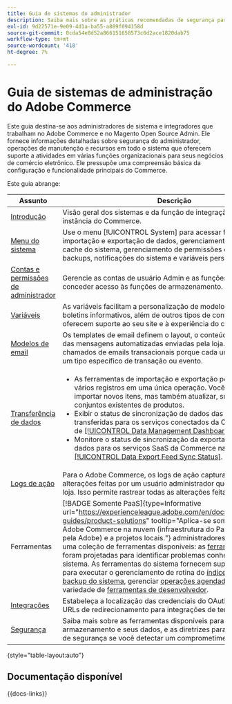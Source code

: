 ```yaml
---
title: Guia de sistemas do administrador
description: Saiba mais sobre as práticas recomendadas de segurança para proteger suas permissões de armazenamento e gerenciamento do Commerce e como importar e exportar dados, gerenciar integrações e extensões e cuidar da manutenção de rotina.
exl-id: 9d22571e-9e09-4d1a-ba55-a889f094158d
source-git-commit: 0cda54e8d52a866151658573c6d2ace1820dab75
workflow-type: tm+mt
source-wordcount: '418'
ht-degree: 7%

---
```


# Guia de sistemas de administração do Adobe Commerce

Este guia destina-se aos administradores de sistema e integradores que trabalham no Adobe Commerce e no Magento Open Source Admin. Ele fornece informações detalhadas sobre segurança do administrador, operações de manutenção e recursos em todo o sistema que oferecem suporte a atividades em várias funções organizacionais para seus negócios de comércio eletrônico. Ele pressupõe uma compreensão básica da configuração e funcionalidade principais do Commerce.

Este guia abrange:

| Assunto | Descrição |
| ------- | ----------- |
| [Introdução](introduction.md) | Visão geral dos sistemas e da função de integração em uma instância do Commerce. |
| [Menu do sistema](system-menu.md) | Use o menu [!UICONTROL System] para acessar ferramentas de importação e exportação de dados, gerenciamento de índice e cache do sistema, gerenciamento de permissões e conta de usuário, backups, notificações do sistema e variáveis personalizadas. |
| [Contas e permissões de administrador](permissions.md) | Gerencie as contas de usuário Admin e as funções usadas para conceder acesso às funções de armazenamento. |
| [Variáveis](variables-predefined.md) | As variáveis facilitam a personalização de modelos de email e de boletins informativos, além de outros tipos de conteúdo que oferecem suporte ao seu site e à experiência do cliente. |
| [Modelos de email](email-templates.md) | Os templates de email definem o layout, o conteúdo e a formatação das mensagens automatizadas enviadas pela loja. Eles são chamados de emails transacionais porque cada um está associado a um tipo específico de transação ou evento. |
| [Transferência de dados](data-transfer.md) | <ul><li>As ferramentas de importação e exportação permitem gerenciar vários registros em uma única operação. Você não pode apenas importar novos itens, mas também atualizar, substituir e excluir conjuntos existentes de produtos.</li><li>Exibir o status de sincronização de dados das entidades transferidas para os serviços conectados da Commerce a partir de [[!UICONTROL Data Management Dashboard]](data-dashboard.md).</li><li>Monitore o status de sincronização da exportação de feed de dados para os serviços SaaS da Commerce na página [[!UICONTROL Data Export Feed Sync Status]](data-feed-sync-status.md).</li></ul> |
| [Logs de ação](action-log.md) | Para o Adobe Commerce, os logs de ação capturam todas as alterações feitas por um usuário administrador que trabalha na sua loja. Isso permite rastrear todas as alterações feitas em sua loja. |
| Ferramentas | [!BADGE Somente PaaS]{type=Informative url="https://experienceleague.adobe.com/en/docs/commerce/user-guides/product-solutions" tooltip="Aplica-se somente a projetos do Adobe Commerce na nuvem (infraestrutura do PaaS gerenciada pela Adobe) e a projetos locais."} administradores do sistema têm uma coleção de ferramentas disponíveis: as [ferramentas de suporte](support.md) foram projetadas para identificar problemas conhecidos em seu sistema. As ferramentas do sistema fornecem suporte operacional para executar o gerenciamento de rotina do [índice](index-management.md) e do [cache](cache-management.md), [fazer backup do sistema](backups.md), gerenciar [operações agendadas](data-scheduled-import-export.md) e usar uma variedade de [ferramentas de desenvolvedor](developer-tools.md). |
| [Integrações](integrations.md) | Estabeleça a localização das credenciais do OAuth e forneça os URLs de redirecionamento para integrações de terceiros. |
| [Segurança](security.md) | Saiba mais sobre as ferramentas disponíveis para proteger seu armazenamento e seus dados, e as diretrizes para um plano de ação de segurança se você detectar um comprometimento. |

{style="table-layout:auto"}

## Documentação disponível

{{docs-links}}
